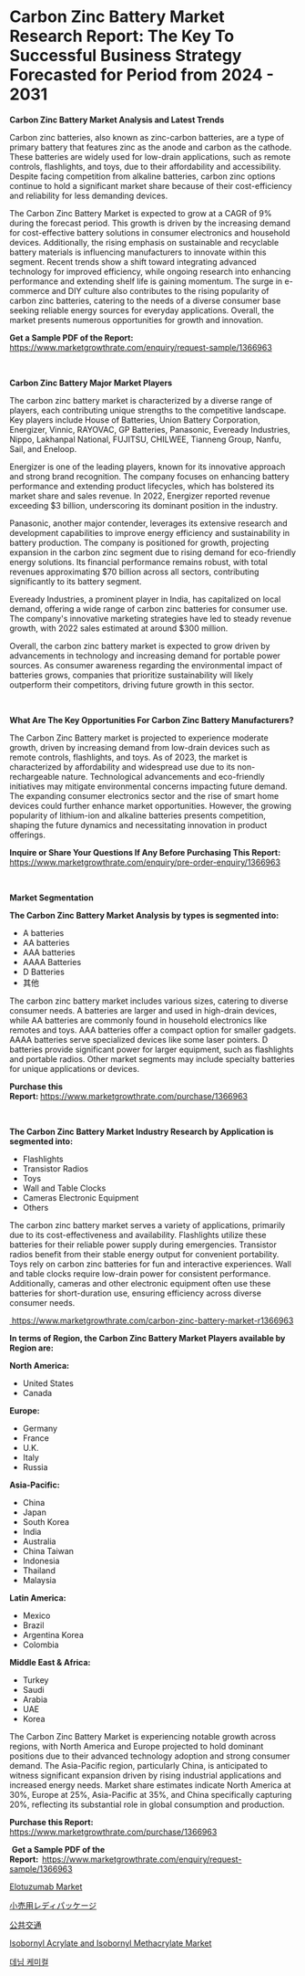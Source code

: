 <p><h1>Carbon Zinc Battery Market Research Report: The Key To Successful Business Strategy Forecasted for Period from 2024 - 2031</h1></p><p><strong>Carbon Zinc Battery Market Analysis and Latest Trends</strong></p>
<p><p>Carbon zinc batteries, also known as zinc-carbon batteries, are a type of primary battery that features zinc as the anode and carbon as the cathode. These batteries are widely used for low-drain applications, such as remote controls, flashlights, and toys, due to their affordability and accessibility. Despite facing competition from alkaline batteries, carbon zinc options continue to hold a significant market share because of their cost-efficiency and reliability for less demanding devices.</p><p>The Carbon Zinc Battery Market is expected to grow at a CAGR of 9% during the forecast period. This growth is driven by the increasing demand for cost-effective battery solutions in consumer electronics and household devices. Additionally, the rising emphasis on sustainable and recyclable battery materials is influencing manufacturers to innovate within this segment. Recent trends show a shift toward integrating advanced technology for improved efficiency, while ongoing research into enhancing performance and extending shelf life is gaining momentum. The surge in e-commerce and DIY culture also contributes to the rising popularity of carbon zinc batteries, catering to the needs of a diverse consumer base seeking reliable energy sources for everyday applications. Overall, the market presents numerous opportunities for growth and innovation.</p></p>
<p><strong>Get a Sample PDF of the Report:&nbsp;</strong> <a href="https://www.marketgrowthrate.com/enquiry/request-sample/1366963">https://www.marketgrowthrate.com/enquiry/request-sample/1366963</a></p>
<p>&nbsp;</p>
<p><strong>Carbon Zinc Battery Major Market Players</strong></p>
<p><p>The carbon zinc battery market is characterized by a diverse range of players, each contributing unique strengths to the competitive landscape. Key players include House of Batteries, Union Battery Corporation, Energizer, Vinnic, RAYOVAC, GP Batteries, Panasonic, Eveready Industries, Nippo, Lakhanpal National, FUJITSU, CHILWEE, Tianneng Group, Nanfu, Sail, and Eneloop. </p><p>Energizer is one of the leading players, known for its innovative approach and strong brand recognition. The company focuses on enhancing battery performance and extending product lifecycles, which has bolstered its market share and sales revenue. In 2022, Energizer reported revenue exceeding $3 billion, underscoring its dominant position in the industry.</p><p>Panasonic, another major contender, leverages its extensive research and development capabilities to improve energy efficiency and sustainability in battery production. The company is positioned for growth, projecting expansion in the carbon zinc segment due to rising demand for eco-friendly energy solutions. Its financial performance remains robust, with total revenues approximating $70 billion across all sectors, contributing significantly to its battery segment.</p><p>Eveready Industries, a prominent player in India, has capitalized on local demand, offering a wide range of carbon zinc batteries for consumer use. The company's innovative marketing strategies have led to steady revenue growth, with 2022 sales estimated at around $300 million.</p><p>Overall, the carbon zinc battery market is expected to grow driven by advancements in technology and increasing demand for portable power sources. As consumer awareness regarding the environmental impact of batteries grows, companies that prioritize sustainability will likely outperform their competitors, driving future growth in this sector.</p></p>
<p>&nbsp;</p>
<p><strong>What Are The Key Opportunities For Carbon Zinc Battery Manufacturers?</strong></p>
<p><p>The Carbon Zinc Battery market is projected to experience moderate growth, driven by increasing demand from low-drain devices such as remote controls, flashlights, and toys. As of 2023, the market is characterized by affordability and widespread use due to its non-rechargeable nature. Technological advancements and eco-friendly initiatives may mitigate environmental concerns impacting future demand. The expanding consumer electronics sector and the rise of smart home devices could further enhance market opportunities. However, the growing popularity of lithium-ion and alkaline batteries presents competition, shaping the future dynamics and necessitating innovation in product offerings.</p></p>
<p><strong>Inquire or Share Your Questions If Any Before Purchasing This Report:</strong> <a href="https://www.marketgrowthrate.com/enquiry/pre-order-enquiry/1366963">https://www.marketgrowthrate.com/enquiry/pre-order-enquiry/1366963</a></p>
<p>&nbsp;</p>
<p><strong>Market Segmentation</strong></p>
<p><strong>The Carbon Zinc Battery Market Analysis by types is segmented into:</strong></p>
<p><ul><li>A batteries</li><li>AA batteries</li><li>AAA batteries</li><li>AAAA Batteries</li><li>D Batteries</li><li>其他</li></ul></p>
<p><p>The carbon zinc battery market includes various sizes, catering to diverse consumer needs. A batteries are larger and used in high-drain devices, while AA batteries are commonly found in household electronics like remotes and toys. AAA batteries offer a compact option for smaller gadgets. AAAA batteries serve specialized devices like some laser pointers. D batteries provide significant power for larger equipment, such as flashlights and portable radios. Other market segments may include specialty batteries for unique applications or devices.</p></p>
<p><strong>Purchase this Report:&nbsp;</strong><a href="https://www.marketgrowthrate.com/purchase/1366963">https://www.marketgrowthrate.com/purchase/1366963</a></p>
<p>&nbsp;</p>
<p><strong>The Carbon Zinc Battery Market Industry Research by Application is segmented into:</strong></p>
<p><ul><li>Flashlights</li><li>Transistor Radios</li><li>Toys</li><li>Wall and Table Clocks</li><li>Cameras Electronic Equipment</li><li>Others</li></ul></p>
<p><p>The carbon zinc battery market serves a variety of applications, primarily due to its cost-effectiveness and availability. Flashlights utilize these batteries for their reliable power supply during emergencies. Transistor radios benefit from their stable energy output for convenient portability. Toys rely on carbon zinc batteries for fun and interactive experiences. Wall and table clocks require low-drain power for consistent performance. Additionally, cameras and other electronic equipment often use these batteries for short-duration use, ensuring efficiency across diverse consumer needs.</p></p>
<p><a href="https://www.marketgrowthrate.com/carbon-zinc-battery-market-r1366963">&nbsp;https://www.marketgrowthrate.com/carbon-zinc-battery-market-r1366963</a></p>
<p><strong>In terms of Region, the Carbon Zinc Battery Market Players available by Region are:</strong></p>
<p>
    <p> <strong> North America: </strong>
        <ul>
            <li>United States</li>
            <li>Canada</li>
        </ul>
        </p> 
    <p> <strong> Europe: </strong>
        <ul>
            <li>Germany</li>
            <li>France</li>
            <li>U.K.</li>
            <li>Italy</li>
            <li>Russia</li>
        </ul>
        </p> 
    <p> <strong> Asia-Pacific: </strong>
        <ul>
            <li>China</li>
            <li>Japan</li>
            <li>South Korea</li>
            <li>India</li>
            <li>Australia</li>
            <li>China Taiwan</li>
            <li>Indonesia</li>
            <li>Thailand</li>
            <li>Malaysia</li>
        </ul>
        </p> 
    <p> <strong> Latin America: </strong>
        <ul>
            <li>Mexico</li>
            <li>Brazil</li>
            <li>Argentina Korea</li>
            <li>Colombia</li>
        </ul>
        </p> 
    <p> <strong> Middle East & Africa: </strong>
        <ul>
            <li>Turkey</li>
            <li>Saudi</li>
            <li>Arabia</li>
            <li>UAE</li>
            <li>Korea</li>
        </ul>
    </p>
    </p>
<p><p>The Carbon Zinc Battery Market is experiencing notable growth across regions, with North America and Europe projected to hold dominant positions due to their advanced technology adoption and strong consumer demand. The Asia-Pacific region, particularly China, is anticipated to witness significant expansion driven by rising industrial applications and increased energy needs. Market share estimates indicate North America at 30%, Europe at 25%, Asia-Pacific at 35%, and China specifically capturing 20%, reflecting its substantial role in global consumption and production.</p></p>
<p><strong>Purchase this Report: </strong><a href="https://www.marketgrowthrate.com/purchase/1366963">https://www.marketgrowthrate.com/purchase/1366963</a></p>
<p>&nbsp;<strong>Get a Sample PDF of the Report:&nbsp;&nbsp;</strong><a href="https://www.marketgrowthrate.com/enquiry/request-sample/1366963">https://www.marketgrowthrate.com/enquiry/request-sample/1366963</a></p>
<p><strong></strong></p>
<p><p><a href="https://www.linkedin.com/pulse/global-elotuzumab-market-trends-forecasts-strategic-analysis-bt8ze?trackingId=K5cud%2BhGRBKop2bw7kRiow%3D%3D">Elotuzumab Market</a></p><p><a href="https://medium.com/@dfg5fff/%E5%B0%8F%E5%A3%B2%E6%BA%96%E5%82%99%E3%83%91%E3%83%83%E3%82%B1%E3%83%BC%E3%82%B8%E5%B8%82%E5%A0%B4%E3%81%AE%E3%82%B5%E3%82%A4%E3%82%BA-%E3%82%B7%E3%82%A7%E3%82%A2-%E7%AB%B6%E4%BA%89%E7%92%B0%E5%A2%83%E3%81%8A%E3%82%88%E3%81%B3%E3%83%88%E3%83%AC%E3%83%B3%E3%83%89%E5%88%86%E6%9E%90%E3%83%AC%E3%83%9D%E3%83%BC%E3%83%88-%E3%82%BF%E3%82%A4%E3%83%97%E5%88%A5-%E3%82%A2%E3%83%97%E3%83%AA%E3%82%B1%E3%83%BC%E3%82%B7%E3%83%A7%E3%83%B3%E5%88%A5-%E6%B5%81%E9%80%9A%E3%83%81%E3%83%A3%E3%83%8D%E3%83%AB%E5%88%A5-%E3%82%B0%E3%83%AD%E3%83%BC%E3%83%90%E3%83%AB%E6%A9%9F%E4%BC%9A%E5%88%86%E6%9E%90%E3%81%8A%E3%82%88%E3%81%B3%E6%A5%AD%E7%95%8C%E4%BA%88%E6%B8%AC-2024%E5%B9%B4-2031%E5%B9%B4-9ec63fcd6d9e?postPublishedType=repub">小売用レディパッケージ</a></p><p><a href="https://medium.com/@dfg5fff/%E5%85%AC%E5%85%B1%E4%BA%A4%E9%80%9A%E5%B8%82%E5%A0%B4%E3%81%AE%E3%83%9E%E3%83%83%E3%83%94%E3%83%B3%E3%82%B0-%E3%83%88%E3%83%AC%E3%83%B3%E3%83%89-%E8%AA%B2%E9%A1%8C-%E3%81%9D%E3%81%97%E3%81%A6%E3%83%96%E3%83%AC%E3%83%BC%E3%82%AF%E3%82%B9%E3%83%AB%E3%83%BC-2024%E5%B9%B4-2031%E5%B9%B4-af051c8dc362?postPublishedType=repub">公共交通</a></p><p><a href="https://issuu.com/reportprime-2/docs/isobornyl-acrylate-and-isobornyl-me_79318de54d7c3d">Isobornyl Acrylate and Isobornyl Methacrylate Market</a></p><p><a href="https://medium.com/@nashbeahan2023/%EC%84%B1%EC%9E%A5-%EC%9E%A0%EC%9E%AC%EB%A0%A5-%ED%95%B4%EC%A0%9C-2024%EB%85%84%EB%B6%80%ED%84%B0-2031%EB%85%84%EA%B9%8C%EC%A7%80%EC%9D%98-%EC%98%88%EC%B8%A1%EC%9D%84-%EC%9C%84%ED%95%9C-%EB%8D%B0%EB%8B%98-%ED%99%94%ED%95%99-%EC%8B%9C%EC%9E%A5%EC%9D%98-%EC%A0%84%EB%9E%B5%EC%A0%81-%EB%B6%84%EC%84%9D-543055c61e88">데님 케미컬</a></p></p>